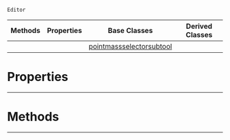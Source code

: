  `Editor`

|Methods|Properties|Base Classes|Derived Classes|
|---|---|---|---|
| | |[pointmassselectorsubtool](https://github.com/ZilchEngine/ZilchDocs/blob/master/code_reference/class_reference/pointmassselectorsubtool.markdown)| |


 #  Properties


---  
 #  Methods


---  
 

 